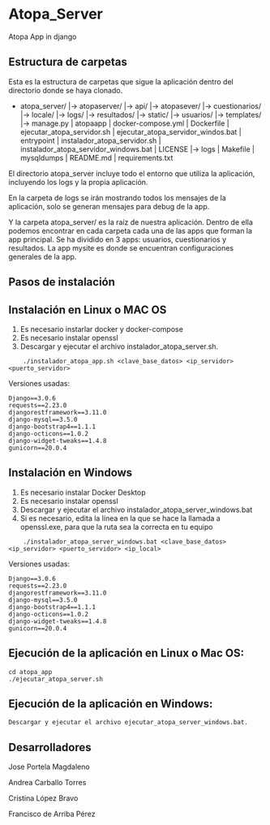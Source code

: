 # Atopa_Server

Atopa App in django

## Estructura de carpetas

Esta es la estructura de carpetas que sigue la aplicación dentro del directorio donde se haya clonado.

- atopa_server/
	|-> atopaserver/
       |-> api/
	     |-> atopasever/
	     |-> cuestionarios/
	     |-> locale/
	     |-> logs/
	     |-> resultados/
	     |-> static/
	     |-> usuarios/
	     |-> templates/
       |-> manage.py
	| atopaapp
	| docker-compose.yml
	| Dockerfile
	| ejecutar_atopa_servidor.sh
  | ejecutar_atopa_servidor_windos.bat
	| entrypoint
	| instalador_atopa_servidor.sh
  | instalador_atopa_servidor_windows.bat
	| LICENSE
	|-> logs 
	| Makefile
	| mysqldumps
	| README.md
	| requirements.txt
	
El directorio atopa_server incluye todo el entorno que utiliza la aplicación, incluyendo los logs y la propia aplicación.

En la carpeta de logs se irán mostrando todos los mensajes de la aplicación, solo se generan mensajes para debug de la app.

Y la carpeta atopa_server/ es la raíz de nuestra aplicación.
Dentro de ella podemos encontrar en cada carpeta cada una de las apps que forman la app principal. Se ha dividido en 3 apps: usuarios, cuestionarios y resultados. La app mysite es donde se encuentran configuraciones generales de la app.

## Pasos de instalación

## Instalación en Linux o MAC OS
1. Es necesario instarlar docker y docker-compose
2. Es necesario instalar openssl
3. Descargar y ejecutar el archivo instalador_atopa_server.sh. 
```	
	./instalador_atopa_app.sh <clave_base_datos> <ip_servidor> <puerto_servidor>
```

Versiones usadas: 
```
Django==3.0.6
requests==2.23.0
djangorestframework==3.11.0
django-mysql==3.5.0
django-bootstrap4==1.1.1
django-octicons==1.0.2
django-widget-tweaks==1.4.8
gunicorn==20.0.4
```

## Instalación en Windows

1. Es necesario instalar Docker Desktop
2. Es necesario instalar openssl
3. Descargar y ejecutar el archivo instalador_atopa_server_windows.bat
4. Si es necesario, edita la línea en la que se hace la llamada a openssl.exe, para que la ruta sea la correcta en tu equipo
```
	./instalador_atopa_server_windows.bat <clave_base_datos> <ip_servidor> <puerto_servidor> <ip_local>
```

Versiones usadas: 
```
Django==3.0.6
requests==2.23.0
djangorestframework==3.11.0
django-mysql==3.5.0
django-bootstrap4==1.1.1
django-octicons==1.0.2
django-widget-tweaks==1.4.8
gunicorn==20.0.4
```

## Ejecución de la aplicación en Linux o Mac OS:
```
cd atopa_app
./ejecutar_atopa_server.sh 
```

## Ejecución de la aplicación en Windows:
```
Descargar y ejecutar el archivo ejecutar_atopa_server_windows.bat. 
```

## Desarrolladores

Jose Portela Magdaleno

Andrea Carballo Torres

Cristina López Bravo

Francisco de Arriba Pérez
